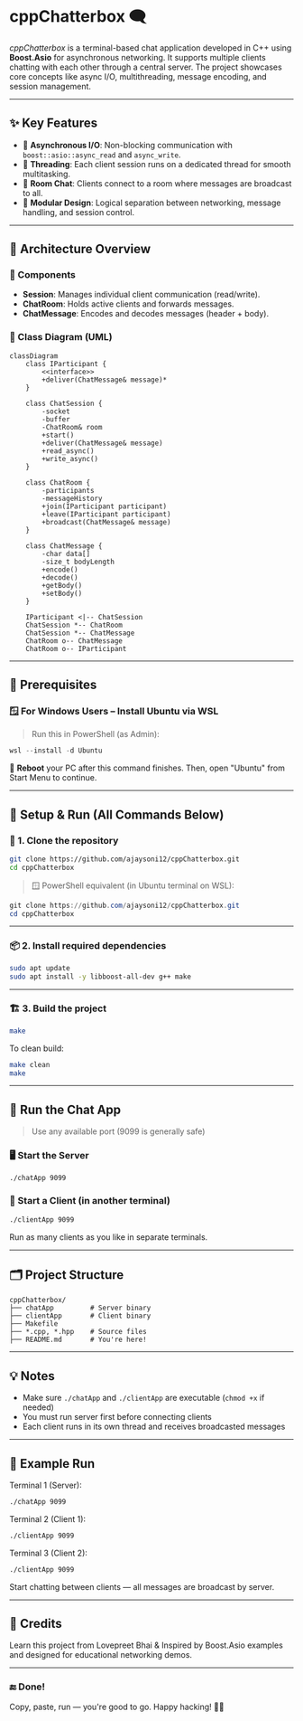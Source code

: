 # cppChatterbox 🗨️

*cppChatterbox* is a terminal-based chat application developed in C++ using **Boost.Asio** for asynchronous networking. It supports multiple clients chatting with each other through a central server. The project showcases core concepts like async I/O, multithreading, message encoding, and session management.

---

## ✨ Key Features

- 🔄 **Asynchronous I/O**: Non-blocking communication with `boost::asio::async_read` and `async_write`.
- 🧵 **Threading**: Each client session runs on a dedicated thread for smooth multitasking.
- 💬 **Room Chat**: Clients connect to a room where messages are broadcast to all.
- 🧱 **Modular Design**: Logical separation between networking, message handling, and session control.

---

## 🧠 Architecture Overview

### 🔧 Components

- **Session**: Manages individual client communication (read/write).
- **ChatRoom**: Holds active clients and forwards messages.
- **ChatMessage**: Encodes and decodes messages (header + body).

### 🧩 Class Diagram (UML)

```mermaid
classDiagram
    class IParticipant {
        <<interface>>
        +deliver(ChatMessage& message)*
    }

    class ChatSession {
        -socket
        -buffer
        -ChatRoom& room
        +start()
        +deliver(ChatMessage& message)
        +read_async()
        +write_async()
    }

    class ChatRoom {
        -participants
        -messageHistory
        +join(IParticipant participant)
        +leave(IParticipant participant)
        +broadcast(ChatMessage& message)
    }

    class ChatMessage {
        -char data[]
        -size_t bodyLength
        +encode()
        +decode()
        +getBody()
        +setBody()
    }

    IParticipant <|-- ChatSession
    ChatSession *-- ChatRoom
    ChatSession *-- ChatMessage
    ChatRoom o-- ChatMessage
    ChatRoom o-- IParticipant
```

---

## 📌 Prerequisites

### 🪟 For Windows Users – Install Ubuntu via WSL

> Run this in PowerShell (as Admin):

```powershell
wsl --install -d Ubuntu
```

📌 **Reboot** your PC after this command finishes. Then, open "Ubuntu" from Start Menu to continue.

---

## 🔧 Setup & Run (All Commands Below)

### 📁 1. Clone the repository

```bash
git clone https://github.com/ajaysoni12/cppChatterbox.git
cd cppChatterbox
```

> 🪟 PowerShell equivalent (in Ubuntu terminal on WSL):
```powershell
git clone https://github.com/ajaysoni12/cppChatterbox.git
cd cppChatterbox
```

---

### 📦 2. Install required dependencies

```bash
sudo apt update
sudo apt install -y libboost-all-dev g++ make
```

---

### 🏗️ 3. Build the project

```bash
make
```

To clean build:
```bash
make clean
make
```

---

## 🚀 Run the Chat App

> Use any available port (9099 is generally safe)

### 🖥️ Start the Server

```bash
./chatApp 9099
```

### 💬 Start a Client (in another terminal)

```bash
./clientApp 9099
```

Run as many clients as you like in separate terminals.

---

## 🗂️ Project Structure

```
cppChatterbox/
├── chatApp         # Server binary
├── clientApp       # Client binary
├── Makefile
├── *.cpp, *.hpp    # Source files
├── README.md       # You're here!
```

---

## 💡 Notes

- Make sure `./chatApp` and `./clientApp` are executable (`chmod +x` if needed)
- You must run server first before connecting clients
- Each client runs in its own thread and receives broadcasted messages

---

## 📄 Example Run

Terminal 1 (Server):

```bash
./chatApp 9099
```

Terminal 2 (Client 1):

```bash
./clientApp 9099
```

Terminal 3 (Client 2):

```bash
./clientApp 9099
```

Start chatting between clients — all messages are broadcast by server.

---

## 🙌 Credits

Learn this project from Lovepreet Bhai & Inspired by Boost.Asio examples and designed for educational networking demos.

---

### 🔚 Done!

Copy, paste, run — you're good to go. Happy hacking! 💬✨
